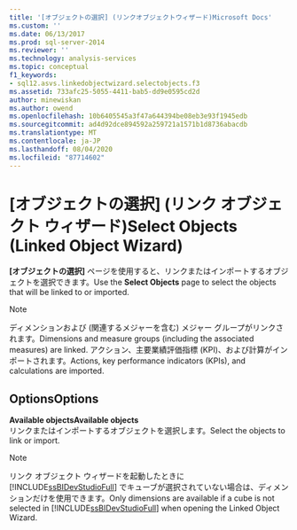 ```yaml
---
title: '[オブジェクトの選択] (リンクオブジェクトウィザード)Microsoft Docs'
ms.custom: ''
ms.date: 06/13/2017
ms.prod: sql-server-2014
ms.reviewer: ''
ms.technology: analysis-services
ms.topic: conceptual
f1_keywords:
- sql12.asvs.linkedobjectwizard.selectobjects.f3
ms.assetid: 733afc25-5055-4411-bab5-dd9e0595cd2d
author: minewiskan
ms.author: owend
ms.openlocfilehash: 10b6405545a3f47a644394be08eb3e93f1945edb
ms.sourcegitcommit: ad4d92dce894592a259721a1571b1d8736abacdb
ms.translationtype: MT
ms.contentlocale: ja-JP
ms.lasthandoff: 08/04/2020
ms.locfileid: "87714602"
---
```

# <a name="select-objects-linked-object-wizard"></a><span data-ttu-id="6cc8f-102">[オブジェクトの選択] (リンク オブジェクト ウィザード)</span><span class="sxs-lookup"><span data-stu-id="6cc8f-102">Select Objects (Linked Object Wizard)</span></span>
  <span data-ttu-id="6cc8f-103">**[オブジェクトの選択]** ページを使用すると、リンクまたはインポートするオブジェクトを選択できます。</span><span class="sxs-lookup"><span data-stu-id="6cc8f-103">Use the **Select Objects** page to select the objects that will be linked to or imported.</span></span>  
  
> [!NOTE]  
>  <span data-ttu-id="6cc8f-104">ディメンションおよび (関連するメジャーを含む) メジャー グループがリンクされます。</span><span class="sxs-lookup"><span data-stu-id="6cc8f-104">Dimensions and measure groups (including the associated measures) are linked.</span></span> <span data-ttu-id="6cc8f-105">アクション、主要業績評価指標 (KPI)、および計算がインポートされます。</span><span class="sxs-lookup"><span data-stu-id="6cc8f-105">Actions, key performance indicators (KPIs), and calculations are imported.</span></span>  
  
## <a name="options"></a><span data-ttu-id="6cc8f-106">Options</span><span class="sxs-lookup"><span data-stu-id="6cc8f-106">Options</span></span>  
 <span data-ttu-id="6cc8f-107">**Available objects**</span><span class="sxs-lookup"><span data-stu-id="6cc8f-107">**Available objects**</span></span>  
 <span data-ttu-id="6cc8f-108">リンクまたはインポートするオブジェクトを選択します。</span><span class="sxs-lookup"><span data-stu-id="6cc8f-108">Select the objects to link or import.</span></span>  
  
> [!NOTE]  
>  <span data-ttu-id="6cc8f-109">リンク オブジェクト ウィザードを起動したときに [!INCLUDE[ssBIDevStudioFull](../includes/ssbidevstudiofull-md.md)] でキューブが選択されていない場合は、ディメンションだけを使用できます。</span><span class="sxs-lookup"><span data-stu-id="6cc8f-109">Only dimensions are available if a cube is not selected in [!INCLUDE[ssBIDevStudioFull](../includes/ssbidevstudiofull-md.md)] when opening the Linked Object Wizard.</span></span>  
  
  
